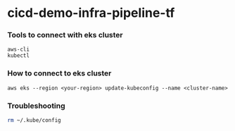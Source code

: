 # cicd-demo-infra-pipeline-tf

### Tools to connect with eks cluster
```
aws-cli
kubectl
```

### How to connect to eks cluster
```
aws eks --region <your-region> update-kubeconfig --name <cluster-name>
```

### Troubleshooting
```sh
rm ~/.kube/config

```